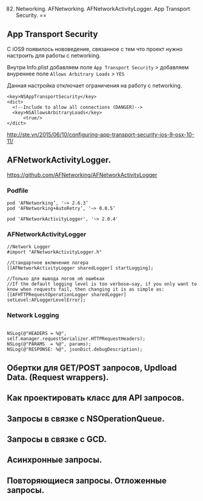 82. Networking. AFNetworking. AFNetworkActivityLogger. App Transport Security.
==

## App Transport Security

C iOS9 появилось нововедение, связанное с тем что проект нужно настроить для работы с networking.

Внутри Info.plist добавляем поле `App Transport Security` > добавляем внуреннее поле `Allows Arbitrary Loads` > `YES`

Данная настройка отключает ограничения на работу с networking.

```objc
<key>NSAppTransportSecurity</key>
<dict>
  <!--Include to allow all connections (DANGER)-->
  <key>NSAllowsArbitraryLoads</key>
      <true/>
</dict>
```

http://ste.vn/2015/06/10/configuring-app-transport-security-ios-9-osx-10-11/

## AFNetworkActivityLogger.

https://github.com/AFNetworking/AFNetworkActivityLogger

### Podfile

```objc
pod 'AFNetworking’, '~> 2.6.3’
pod 'AFNetworking+AutoRetry’, '~> 0.0.5’

pod 'AFNetworkActivityLogger', '~> 2.0.4'
```

### AFNetworkActivityLogger
```objc
//Network Logger
#import "AFNetworkActivityLogger.h"

//Cтандартное включение логера
[[AFNetworkActivityLogger sharedLogger] startLogging];

//Только для вывода логов об ошибках
//If the default logging level is too verbose—say, if you only want to know when requests fail, then changing it is as simple as:
[[AFHTTPRequestOperationLogger sharedLogger] setLevel:AFLoggerLevelError];
```

### Network Logging
```objc

NSLog(@"HEADERS = %@", self.manager.requestSerializer.HTTPRequestHeaders);
NSLog(@"PARAMS  = %@", params);
NSLog(@"RESPONSE: %@", jsonDict.debugDescription);
```

## Обертки для GET/POST запросов, Updload Data. (Request wrappers).

## Как проектировать класс для API запросов.

## Запросы в связке с NSOperationQueue.

## Запросы в связке с GCD.

## Асинхронные запросы.

## Повторяющиеся запросы. Отложенные запросы.

